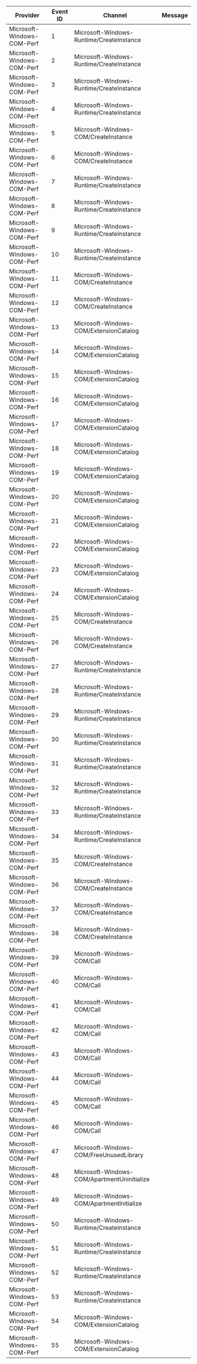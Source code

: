 Provider                    |  Event ID  |  Channel                                      |  Message
----------------------------|------------|-----------------------------------------------|---------
Microsoft-Windows-COM-Perf  |  1         |  Microsoft-Windows-Runtime/CreateInstance     |
Microsoft-Windows-COM-Perf  |  2         |  Microsoft-Windows-Runtime/CreateInstance     |
Microsoft-Windows-COM-Perf  |  3         |  Microsoft-Windows-Runtime/CreateInstance     |
Microsoft-Windows-COM-Perf  |  4         |  Microsoft-Windows-Runtime/CreateInstance     |
Microsoft-Windows-COM-Perf  |  5         |  Microsoft-Windows-COM/CreateInstance         |
Microsoft-Windows-COM-Perf  |  6         |  Microsoft-Windows-COM/CreateInstance         |
Microsoft-Windows-COM-Perf  |  7         |  Microsoft-Windows-Runtime/CreateInstance     |
Microsoft-Windows-COM-Perf  |  8         |  Microsoft-Windows-Runtime/CreateInstance     |
Microsoft-Windows-COM-Perf  |  9         |  Microsoft-Windows-Runtime/CreateInstance     |
Microsoft-Windows-COM-Perf  |  10        |  Microsoft-Windows-Runtime/CreateInstance     |
Microsoft-Windows-COM-Perf  |  11        |  Microsoft-Windows-COM/CreateInstance         |
Microsoft-Windows-COM-Perf  |  12        |  Microsoft-Windows-COM/CreateInstance         |
Microsoft-Windows-COM-Perf  |  13        |  Microsoft-Windows-COM/ExtensionCatalog       |
Microsoft-Windows-COM-Perf  |  14        |  Microsoft-Windows-COM/ExtensionCatalog       |
Microsoft-Windows-COM-Perf  |  15        |  Microsoft-Windows-COM/ExtensionCatalog       |
Microsoft-Windows-COM-Perf  |  16        |  Microsoft-Windows-COM/ExtensionCatalog       |
Microsoft-Windows-COM-Perf  |  17        |  Microsoft-Windows-COM/ExtensionCatalog       |
Microsoft-Windows-COM-Perf  |  18        |  Microsoft-Windows-COM/ExtensionCatalog       |
Microsoft-Windows-COM-Perf  |  19        |  Microsoft-Windows-COM/ExtensionCatalog       |
Microsoft-Windows-COM-Perf  |  20        |  Microsoft-Windows-COM/ExtensionCatalog       |
Microsoft-Windows-COM-Perf  |  21        |  Microsoft-Windows-COM/ExtensionCatalog       |
Microsoft-Windows-COM-Perf  |  22        |  Microsoft-Windows-COM/ExtensionCatalog       |
Microsoft-Windows-COM-Perf  |  23        |  Microsoft-Windows-COM/ExtensionCatalog       |
Microsoft-Windows-COM-Perf  |  24        |  Microsoft-Windows-COM/ExtensionCatalog       |
Microsoft-Windows-COM-Perf  |  25        |  Microsoft-Windows-COM/CreateInstance         |
Microsoft-Windows-COM-Perf  |  26        |  Microsoft-Windows-COM/CreateInstance         |
Microsoft-Windows-COM-Perf  |  27        |  Microsoft-Windows-Runtime/CreateInstance     |
Microsoft-Windows-COM-Perf  |  28        |  Microsoft-Windows-Runtime/CreateInstance     |
Microsoft-Windows-COM-Perf  |  29        |  Microsoft-Windows-Runtime/CreateInstance     |
Microsoft-Windows-COM-Perf  |  30        |  Microsoft-Windows-Runtime/CreateInstance     |
Microsoft-Windows-COM-Perf  |  31        |  Microsoft-Windows-Runtime/CreateInstance     |
Microsoft-Windows-COM-Perf  |  32        |  Microsoft-Windows-Runtime/CreateInstance     |
Microsoft-Windows-COM-Perf  |  33        |  Microsoft-Windows-Runtime/CreateInstance     |
Microsoft-Windows-COM-Perf  |  34        |  Microsoft-Windows-Runtime/CreateInstance     |
Microsoft-Windows-COM-Perf  |  35        |  Microsoft-Windows-COM/CreateInstance         |
Microsoft-Windows-COM-Perf  |  36        |  Microsoft-Windows-COM/CreateInstance         |
Microsoft-Windows-COM-Perf  |  37        |  Microsoft-Windows-COM/CreateInstance         |
Microsoft-Windows-COM-Perf  |  38        |  Microsoft-Windows-COM/CreateInstance         |
Microsoft-Windows-COM-Perf  |  39        |  Microsoft-Windows-COM/Call                   |
Microsoft-Windows-COM-Perf  |  40        |  Microsoft-Windows-COM/Call                   |
Microsoft-Windows-COM-Perf  |  41        |  Microsoft-Windows-COM/Call                   |
Microsoft-Windows-COM-Perf  |  42        |  Microsoft-Windows-COM/Call                   |
Microsoft-Windows-COM-Perf  |  43        |  Microsoft-Windows-COM/Call                   |
Microsoft-Windows-COM-Perf  |  44        |  Microsoft-Windows-COM/Call                   |
Microsoft-Windows-COM-Perf  |  45        |  Microsoft-Windows-COM/Call                   |
Microsoft-Windows-COM-Perf  |  46        |  Microsoft-Windows-COM/Call                   |
Microsoft-Windows-COM-Perf  |  47        |  Microsoft-Windows-COM/FreeUnusedLibrary      |
Microsoft-Windows-COM-Perf  |  48        |  Microsoft-Windows-COM/ApartmentUninitialize  |
Microsoft-Windows-COM-Perf  |  49        |  Microsoft-Windows-COM/ApartmentInitialize    |
Microsoft-Windows-COM-Perf  |  50        |  Microsoft-Windows-Runtime/CreateInstance     |
Microsoft-Windows-COM-Perf  |  51        |  Microsoft-Windows-Runtime/CreateInstance     |
Microsoft-Windows-COM-Perf  |  52        |  Microsoft-Windows-Runtime/CreateInstance     |
Microsoft-Windows-COM-Perf  |  53        |  Microsoft-Windows-Runtime/CreateInstance     |
Microsoft-Windows-COM-Perf  |  54        |  Microsoft-Windows-COM/ExtensionCatalog       |
Microsoft-Windows-COM-Perf  |  55        |  Microsoft-Windows-COM/ExtensionCatalog       |